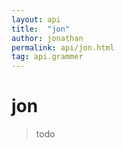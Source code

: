 ```yaml
---
layout: api
title:  "jon"
author: jonathan
permalink: api/jon.html
tag: api.grammer
---
```


# jon

>todo

